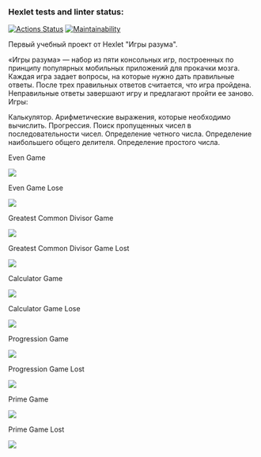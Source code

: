 ### Hexlet tests and linter status:
[![Actions Status](https://github.com/morningjacketup/java-project-61/workflows/hexlet-check/badge.svg)](https://github.com/morningjacketup/java-project-61/actions)
[![Maintainability](https://api.codeclimate.com/v1/badges/f62afaf148dc96366a3c/maintainability)](https://codeclimate.com/github/morningjacketup/java-project-61/maintainability)

Первый учебный проект от Hexlet "Игры разума".

«Игры разума» — набор из пяти консольных игр, построенных по принципу популярных мобильных приложений для прокачки мозга. Каждая игра задает вопросы, на которые нужно дать правильные ответы. После трех правильных ответов считается, что игра пройдена. Неправильные ответы завершают игру и предлагают пройти ее заново. Игры:

Калькулятор. Арифметические выражения, которые необходимо вычислить.
Прогрессия. Поиск пропущенных чисел в последовательности чисел.
Определение четного числа.
Определение наибольшего общего делителя.
Определение простого числа.

Even Game

<a href="https://asciinema.org/a/5x0bgIlGaXsNKLu4mNLKfhPre" target="_blank"><img src="https://asciinema.org/a/5x0bgIlGaXsNKLu4mNLKfhPre.svg" /></a>

Even Game Lose

<a href="https://asciinema.org/a/vNwUYRVuJ6GRofOigtY9v2wsN" target="_blank"><img src="https://asciinema.org/a/vNwUYRVuJ6GRofOigtY9v2wsN.svg" /></a>

Greatest Common Divisor Game

<a href="https://asciinema.org/a/4tye1FdNCbA9Ea17JpwgUhzJd" target="_blank"><img src="https://asciinema.org/a/4tye1FdNCbA9Ea17JpwgUhzJd.svg" /></a>

Greatest Common Divisor Game Lost

<a href="https://asciinema.org/a/vQYnMJPuubEe39d5p2OghU1Bv" target="_blank"><img src="https://asciinema.org/a/vQYnMJPuubEe39d5p2OghU1Bv.svg" /></a>

Calculator Game

<a href="https://asciinema.org/a/QzcfaYVU9Hbi8dgnmNwdqTvVl" target="_blank"><img src="https://asciinema.org/a/QzcfaYVU9Hbi8dgnmNwdqTvVl.svg" /></a>

Calculator Game Lose

<a href="https://asciinema.org/a/kuj6yruai3RkCEC7eLucwCbIQ" target="_blank"><img src="https://asciinema.org/a/kuj6yruai3RkCEC7eLucwCbIQ.svg" /></a>

Progression Game

<a href="https://asciinema.org/a/USnGL2v8KOeHadW2Er8vb36Ic" target="_blank"><img src="https://asciinema.org/a/USnGL2v8KOeHadW2Er8vb36Ic.svg" /></a>

Progression Game Lost

<a href="https://asciinema.org/a/UHirvNRsXwa7kux09MDa4mkWo" target="_blank"><img src="https://asciinema.org/a/UHirvNRsXwa7kux09MDa4mkWo.svg" /></a>

Prime Game

<a href="https://asciinema.org/a/EbjbFZo0vRCqyizGrqRPKr2ZW" target="_blank"><img src="https://asciinema.org/a/EbjbFZo0vRCqyizGrqRPKr2ZW.svg" /></a>

Prime Game Lost

<a href="https://asciinema.org/a/DgQrESlDRSkoohq2wafytHTr6" target="_blank"><img src="https://asciinema.org/a/DgQrESlDRSkoohq2wafytHTr6.svg" /></a>
